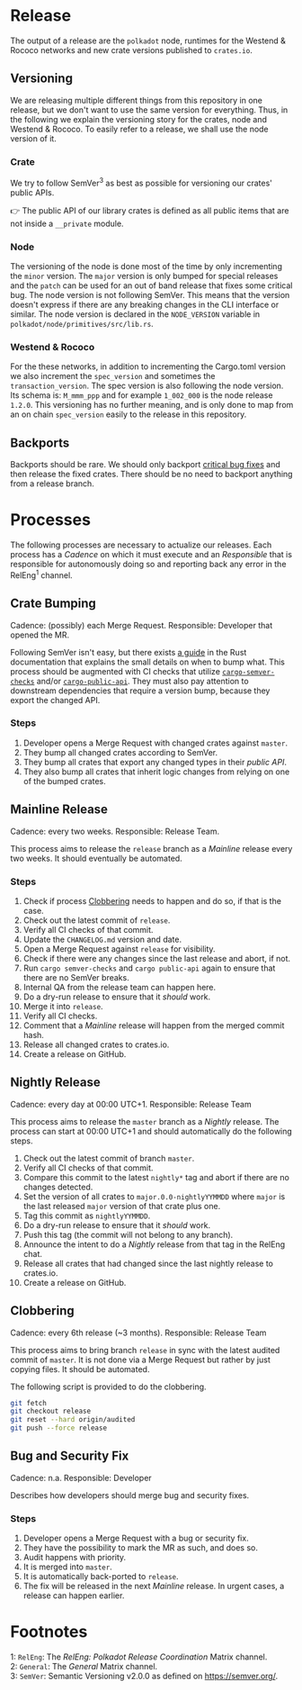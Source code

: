 # Release

The output of a release are the `polkadot` node, runtimes for the Westend & Rococo networks and new crate versions published to `crates.io`.

## Versioning

We are releasing multiple different things from this repository in one release, but 
we don't want to use the same version for everything. Thus, in the following we explain
the versioning story for the crates, node and Westend & Rococo. To easily refer to a release, we shall use the node version of it.

### Crate

We try to follow SemVer<sup>3</sup> as best as possible for versioning our crates' public APIs.  

👉 The public API of our library crates is defined as all public items that are not inside a `__private` module.

### Node

The versioning of the node is done most of the time by only incrementing the `minor` version. 
The `major` version is only bumped for special releases and the `patch` can be used for an 
out of band release that fixes some critical bug. The node version is not following SemVer. 
This means that the version doesn't express if there are any breaking changes in the CLI 
interface or similar. The node version is declared in the `NODE_VERSION` variable in 
`polkadot/node/primitives/src/lib.rs`.

### Westend & Rococo

For the these networks, in addition to incrementing the Cargo.toml version we also increment the `spec_version` and sometimes the `transaction_version`. The spec version is also following
the node version. Its schema is: `M_mmm_ppp` and for example `1_002_000` is the node release `1.2.0`. This versioning has no further meaning, and is only done to map from an on chain `spec_version` easily to the release in this repository. 

## Backports

Backports should be rare. We should only backport [critical bug fixes](#bug-and-security-fix) and then release the fixed crates. There should be no need to backport anything from a release branch.

# Processes

The following processes are necessary to actualize our releases. Each process has a *Cadence* on which it must execute and an *Responsible* that is responsible for autonomously doing so and reporting back any error in the RelEng<sup>1</sup> channel.

## Crate Bumping

Cadence: (possibly) each Merge Request. Responsible: Developer that opened the MR.

Following SemVer isn't easy, but there exists [a guide](https://doc.rust-lang.org/cargo/reference/semver.html) in the Rust documentation that explains the small details on when to bump what. This process should be augmented with CI checks that utilize [`cargo-semver-checks`](https://github.com/obi1kenobi/cargo-semver-checks) and/or [`cargo-public-api`](https://github.com/Enselic/cargo-public-api). They must also pay attention to downstream dependencies that require a version bump, because they export the changed API.

### Steps

1. Developer opens a Merge Request with changed crates against `master`.
2. They bump all changed crates according to SemVer.
3. They bump all crates that export any changed types in their *public API*.
4. They also bump all crates that inherit logic changes from relying on one of the bumped crates. 

## Mainline Release

Cadence: every two weeks. Responsible: Release Team.

This process aims to release the `release` branch as a *Mainline* release every two weeks. It should eventually be automated.

### Steps

1. Check if process [Clobbering](#clobbering) needs to happen and do so, if that is the case.
2. Check out the latest commit of `release`.
3. Verify all CI checks of that commit.
4. Update the `CHANGELOG.md` version and date. <!-- Here we could aggregate the PrDocs into the CHANGELOG -->
5. Open a Merge Request against `release` for visibility.
6. Check if there were any changes since the last release and abort, if not.
7. Run `cargo semver-checks` and `cargo public-api` again to ensure that there are no SemVer breaks.
8. Internal QA from the release team can happen here.
9. Do a dry-run release to ensure that it *should* work.
10. Merge it into `release`.
11. Verify all CI checks.
12. Comment that a *Mainline* release will happen from the merged commit hash.
13. Release all changed crates to crates.io.
14. Create a release on GitHub.

## Nightly Release

Cadence: every day at 00:00 UTC+1. Responsible: Release Team

This process aims to release the `master` branch as a *Nightly* release. The process can start at 00:00 UTC+1 and should automatically do the following steps.

1. Check out the latest commit of branch `master`.
2. Verify all CI checks of that commit.
3. Compare this commit to the latest `nightly*` tag and abort if there are no changes detected.
4. Set the version of all crates to `major.0.0-nightlyYYMMDD` where `major` is the last released `major` version of that crate plus one.
5. Tag this commit as `nightlyYYMMDD`.
9. Do a dry-run release to ensure that it *should* work.
7. Push this tag (the commit will not belong to any branch).
8. Announce the intent to do a *Nightly* release from that tag in the RelEng chat.
9. Release all crates that had changed since the last nightly release to crates.io.
10. Create a release on GitHub.

## Clobbering

Cadence: every 6th release (~3 months). Responsible: Release Team

This process aims to bring branch `release` in sync with the latest audited commit of `master`. It is not done via a Merge Request but rather by just copying files. It should be automated.

The following script is provided to do the clobbering.

```bash
git fetch
git checkout release
git reset --hard origin/audited
git push --force release
```

## Bug and Security Fix

Cadence: n.a. Responsible: Developer

Describes how developers should merge bug and security fixes.

### Steps

1. Developer opens a Merge Request with a bug or security fix.
2. They have the possibility to mark the MR as such, and does so.
3. Audit happens with priority.
4. It is merged into `master`.
5. It is automatically back-ported to `release`.
6. The fix will be released in the next *Mainline* release. In urgent cases, a release can happen earlier.

# Footnotes

1: `RelEng`: The *RelEng: Polkadot Release Coordination* Matrix channel.  
2: `General`: The *General* Matrix channel.  
3: `SemVer`: Semantic Versioning v2.0.0 as defined on https://semver.org/.
